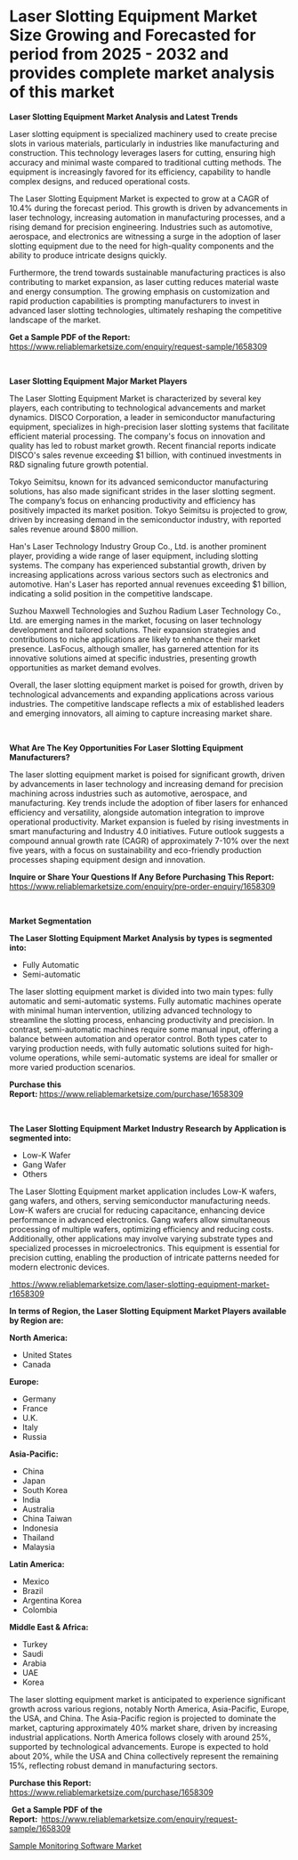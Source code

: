 <p><h1>Laser Slotting Equipment Market Size Growing and Forecasted for period from 2025 - 2032 and provides complete market analysis of this market</h1></p><p><strong>Laser Slotting Equipment Market Analysis and Latest Trends</strong></p>
<p><p>Laser slotting equipment is specialized machinery used to create precise slots in various materials, particularly in industries like manufacturing and construction. This technology leverages lasers for cutting, ensuring high accuracy and minimal waste compared to traditional cutting methods. The equipment is increasingly favored for its efficiency, capability to handle complex designs, and reduced operational costs.</p><p>The Laser Slotting Equipment Market is expected to grow at a CAGR of 10.4% during the forecast period. This growth is driven by advancements in laser technology, increasing automation in manufacturing processes, and a rising demand for precision engineering. Industries such as automotive, aerospace, and electronics are witnessing a surge in the adoption of laser slotting equipment due to the need for high-quality components and the ability to produce intricate designs quickly.</p><p>Furthermore, the trend towards sustainable manufacturing practices is also contributing to market expansion, as laser cutting reduces material waste and energy consumption. The growing emphasis on customization and rapid production capabilities is prompting manufacturers to invest in advanced laser slotting technologies, ultimately reshaping the competitive landscape of the market.</p></p>
<p><strong>Get a Sample PDF of the Report:&nbsp;</strong> <a href="https://www.reliablemarketsize.com/enquiry/request-sample/1658309?utm_campaign=2384&utm_medium=2&utm_source=Github&utm_content=ia&utm_term=23032025&utm_id=laser-slotting-equipment">https://www.reliablemarketsize.com/enquiry/request-sample/1658309</a></p>
<p>&nbsp;</p>
<p><strong>Laser Slotting Equipment Major Market Players</strong></p>
<p><p>The Laser Slotting Equipment Market is characterized by several key players, each contributing to technological advancements and market dynamics. DISCO Corporation, a leader in semiconductor manufacturing equipment, specializes in high-precision laser slotting systems that facilitate efficient material processing. The company's focus on innovation and quality has led to robust market growth. Recent financial reports indicate DISCO's sales revenue exceeding $1 billion, with continued investments in R&D signaling future growth potential.</p><p>Tokyo Seimitsu, known for its advanced semiconductor manufacturing solutions, has also made significant strides in the laser slotting segment. The company’s focus on enhancing productivity and efficiency has positively impacted its market position. Tokyo Seimitsu is projected to grow, driven by increasing demand in the semiconductor industry, with reported sales revenue around $800 million.</p><p>Han's Laser Technology Industry Group Co., Ltd. is another prominent player, providing a wide range of laser equipment, including slotting systems. The company has experienced substantial growth, driven by increasing applications across various sectors such as electronics and automotive. Han's Laser has reported annual revenues exceeding $1 billion, indicating a solid position in the competitive landscape.</p><p>Suzhou Maxwell Technologies and Suzhou Radium Laser Technology Co., Ltd. are emerging names in the market, focusing on laser technology development and tailored solutions. Their expansion strategies and contributions to niche applications are likely to enhance their market presence. LasFocus, although smaller, has garnered attention for its innovative solutions aimed at specific industries, presenting growth opportunities as market demand evolves.</p><p>Overall, the laser slotting equipment market is poised for growth, driven by technological advancements and expanding applications across various industries. The competitive landscape reflects a mix of established leaders and emerging innovators, all aiming to capture increasing market share.</p></p>
<p>&nbsp;</p>
<p><strong>What Are The Key Opportunities For Laser Slotting Equipment Manufacturers?</strong></p>
<p><p>The laser slotting equipment market is poised for significant growth, driven by advancements in laser technology and increasing demand for precision machining across industries such as automotive, aerospace, and manufacturing. Key trends include the adoption of fiber lasers for enhanced efficiency and versatility, alongside automation integration to improve operational productivity. Market expansion is fueled by rising investments in smart manufacturing and Industry 4.0 initiatives. Future outlook suggests a compound annual growth rate (CAGR) of approximately 7-10% over the next five years, with a focus on sustainability and eco-friendly production processes shaping equipment design and innovation.</p></p>
<p><strong>Inquire or Share Your Questions If Any Before Purchasing This Report:</strong> <a href="https://www.reliablemarketsize.com/enquiry/pre-order-enquiry/1658309?utm_campaign=2384&utm_medium=2&utm_source=Github&utm_content=ia&utm_term=23032025&utm_id=laser-slotting-equipment">https://www.reliablemarketsize.com/enquiry/pre-order-enquiry/1658309</a></p>
<p>&nbsp;</p>
<p><strong>Market Segmentation</strong></p>
<p><strong>The Laser Slotting Equipment Market Analysis by types is segmented into:</strong></p>
<p><ul><li>Fully Automatic</li><li>Semi-automatic</li></ul></p>
<p><p>The laser slotting equipment market is divided into two main types: fully automatic and semi-automatic systems. Fully automatic machines operate with minimal human intervention, utilizing advanced technology to streamline the slotting process, enhancing productivity and precision. In contrast, semi-automatic machines require some manual input, offering a balance between automation and operator control. Both types cater to varying production needs, with fully automatic solutions suited for high-volume operations, while semi-automatic systems are ideal for smaller or more varied production scenarios.</p></p>
<p><strong>Purchase this Report:&nbsp;</strong><a href="https://www.reliablemarketsize.com/purchase/1658309?utm_campaign=2384&utm_medium=2&utm_source=Github&utm_content=ia&utm_term=23032025&utm_id=laser-slotting-equipment">https://www.reliablemarketsize.com/purchase/1658309</a></p>
<p>&nbsp;</p>
<p><strong>The Laser Slotting Equipment Market Industry Research by Application is segmented into:</strong></p>
<p><ul><li>Low-K Wafer</li><li>Gang Wafer</li><li>Others</li></ul></p>
<p><p>The Laser Slotting Equipment market application includes Low-K wafers, gang wafers, and others, serving semiconductor manufacturing needs. Low-K wafers are crucial for reducing capacitance, enhancing device performance in advanced electronics. Gang wafers allow simultaneous processing of multiple wafers, optimizing efficiency and reducing costs. Additionally, other applications may involve varying substrate types and specialized processes in microelectronics. This equipment is essential for precision cutting, enabling the production of intricate patterns needed for modern electronic devices.</p></p>
<p><a href="https://www.reliablemarketsize.com/laser-slotting-equipment-market-r1658309?utm_campaign=2384&utm_medium=2&utm_source=Github&utm_content=ia&utm_term=23032025&utm_id=laser-slotting-equipment">&nbsp;https://www.reliablemarketsize.com/laser-slotting-equipment-market-r1658309</a></p>
<p><strong>In terms of Region, the Laser Slotting Equipment Market Players available by Region are:</strong></p>
<p>
    <p> <strong> North America: </strong>
        <ul>
            <li>United States</li>
            <li>Canada</li>
        </ul>
        </p> 
    <p> <strong> Europe: </strong>
        <ul>
            <li>Germany</li>
            <li>France</li>
            <li>U.K.</li>
            <li>Italy</li>
            <li>Russia</li>
        </ul>
        </p> 
    <p> <strong> Asia-Pacific: </strong>
        <ul>
            <li>China</li>
            <li>Japan</li>
            <li>South Korea</li>
            <li>India</li>
            <li>Australia</li>
            <li>China Taiwan</li>
            <li>Indonesia</li>
            <li>Thailand</li>
            <li>Malaysia</li>
        </ul>
        </p> 
    <p> <strong> Latin America: </strong>
        <ul>
            <li>Mexico</li>
            <li>Brazil</li>
            <li>Argentina Korea</li>
            <li>Colombia</li>
        </ul>
        </p> 
    <p> <strong> Middle East & Africa: </strong>
        <ul>
            <li>Turkey</li>
            <li>Saudi</li>
            <li>Arabia</li>
            <li>UAE</li>
            <li>Korea</li>
        </ul>
    </p>
    </p>
<p><p>The laser slotting equipment market is anticipated to experience significant growth across various regions, notably North America, Asia-Pacific, Europe, the USA, and China. The Asia-Pacific region is projected to dominate the market, capturing approximately 40% market share, driven by increasing industrial applications. North America follows closely with around 25%, supported by technological advancements. Europe is expected to hold about 20%, while the USA and China collectively represent the remaining 15%, reflecting robust demand in manufacturing sectors.</p></p>
<p><strong>Purchase this Report: </strong><a href="https://www.reliablemarketsize.com/purchase/1658309?utm_campaign=2384&utm_medium=2&utm_source=Github&utm_content=ia&utm_term=23032025&utm_id=laser-slotting-equipment">https://www.reliablemarketsize.com/purchase/1658309</a></p>
<p>&nbsp;<strong>Get a Sample PDF of the Report:&nbsp;&nbsp;</strong><a href="https://www.reliablemarketsize.com/enquiry/request-sample/1658309?utm_campaign=2384&utm_medium=2&utm_source=Github&utm_content=ia&utm_term=23032025&utm_id=laser-slotting-equipment">https://www.reliablemarketsize.com/enquiry/request-sample/1658309</a></p>
<p><strong></strong></p>
<p><p><a href="https://github.com/alberthagorsuch/Market-Research-Report-List-1/blob/main/sample-monitoring-software-market.md?utm_campaign=2384&utm_medium=2&utm_source=Github&utm_content=ia&utm_term=23032025&utm_id=laser-slotting-equipment">Sample Monitoring Software Market</a></p></p>